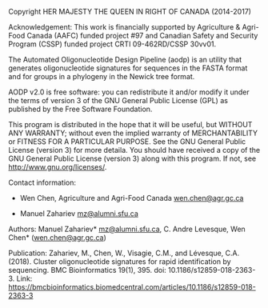 Copyright HER MAJESTY THE QUEEN IN RIGHT OF CANADA (2014-2017)

Acknowledgement: This work is financially supported by Agriculture & Agri-Food Canada (AAFC) funded project #97
and Canadian Safety and Security Program (CSSP) funded project CRTI 09-462RD/CSSP 30vv01.

The Automated Oligonucleotide Design Pipeline (aodp) is an utility that generates oligonucleotide signatures for
sequences in the FASTA format and for groups in a phylogeny in the Newick tree format.

AODP v2.0 is free software: you can redistribute it and/or modify it under the terms of version 3 of the
GNU General Public License (GPL) as published by the Free Software Foundation.

This program is distributed in the hope that it will be useful, but WITHOUT ANY WARRANTY; without even the
implied warranty of MERCHANTABILITY or FITNESS FOR A PARTICULAR PURPOSE. See the GNU General Public License
(version 3) for more detaila. You should have received a copy of the GNU General Public License (version 3)
along with this program. If not, see http://www.gnu.org/licenses/.

Contact information:

 - Wen Chen, Agriculture and Agri-Food Canada <wen.chen@agr.gc.ca>
 
 - Manuel Zahariev <mz@alumni.sfu.ca>

Authors:
Manuel Zahariev* <mz@alumni.sfu.ca>, C. Andre Levesque, Wen Chen* (wen.chen@agr.gc.ca)

Publication: Zahariev, M., Chen, W., Visagie, C.M., and Lévesque, C.A. (2018). Cluster oligonucleotide signatures for rapid identification by sequencing. BMC Bioinformatics 19(1), 395. doi: 10.1186/s12859-018-2363-3.
Link: https://bmcbioinformatics.biomedcentral.com/articles/10.1186/s12859-018-2363-3
